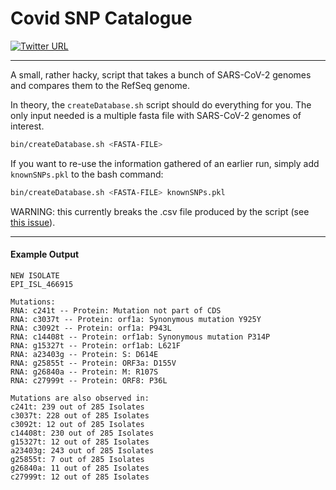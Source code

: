 # Covid SNP Catalogue
[![Twitter URL](https://img.shields.io/twitter/url/https/twitter.com/klamkiewicz?label=%40klamkiewicz&style=social)](https://twitter.com/klamkiewicz)
***

A small, rather hacky, script that takes a bunch of SARS-CoV-2 genomes and compares them to the RefSeq genome.

In theory, the `createDatabase.sh` script should do everything for you. 
The only input needed is a multiple fasta file with SARS-CoV-2 genomes of interest.

```bash
bin/createDatabase.sh <FASTA-FILE>
```

If you want to re-use the information gathered of an earlier run, simply add `knownSNPs.pkl` to the bash command:


```bash
bin/createDatabase.sh <FASTA-FILE> knownSNPs.pkl
```

WARNING: this currently breaks the .csv file produced by the script (see [this issue](https://github.com/klamkiew/covid_snp_catalogue/issues/1)).


***

#### Example Output

```
NEW ISOLATE
EPI_ISL_466915

Mutations:
RNA: c241t -- Protein: Mutation not part of CDS
RNA: c3037t -- Protein: orf1a: Synonymous mutation Y925Y
RNA: c3092t -- Protein: orf1a: P943L
RNA: c14408t -- Protein: orf1ab: Synonymous mutation P314P
RNA: g15327t -- Protein: orf1ab: L621F
RNA: a23403g -- Protein: S: D614E
RNA: g25855t -- Protein: ORF3a: D155V
RNA: g26840a -- Protein: M: R107S
RNA: c27999t -- Protein: ORF8: P36L

Mutations are also observed in:
c241t: 239 out of 285 Isolates
c3037t: 228 out of 285 Isolates
c3092t: 12 out of 285 Isolates
c14408t: 230 out of 285 Isolates
g15327t: 12 out of 285 Isolates
a23403g: 243 out of 285 Isolates
g25855t: 7 out of 285 Isolates
g26840a: 11 out of 285 Isolates
c27999t: 12 out of 285 Isolates


```
